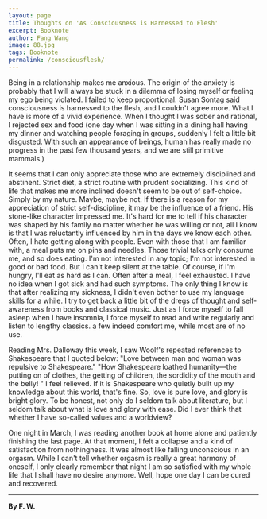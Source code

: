 ```yaml
---
layout: page
title: Thoughts on 'As Consciousness is Harnessed to Flesh'
excerpt: Booknote
author: Fang Wang
image: 88.jpg
tags: Booknote
permalink: /consciousflesh/
---
```


Being in a relationship makes me anxious. The origin of the anxiety is probably that I will always be stuck in a dilemma of losing myself or feeling my ego being violated. I failed to keep proportional. Susan Sontag said consciousness is harnessed to the flesh, and I couldn't agree more. What I have is more of a vivid experience. When I thought I was sober and rational, I rejected sex and food (one day when I was sitting in a dining hall having my dinner and watching people foraging in groups, suddenly I felt a little bit disgusted. With such an appearance of beings, human has really made no progress in the past few thousand years, and we are still primitive mammals.)

It seems that I can only appreciate those who are extremely disciplined and abstinent. Strict diet, a strict routine with prudent socializing. This kind of life that makes me more inclined doesn't seem to be out of self-choice. Simply by my nature. Maybe, maybe not. If there is a reason for my appreciation of strict self-discipline, it may be the influence of a friend. His stone-like character impressed me. It's hard for me to tell if his character was shaped by his family no matter whether he was willing or not, all I know is that I was reluctantly influenced by him in the days we know each other. Often, I hate getting along with people. Even with those that I am familiar with, a meal puts me on pins and needles. Those trivial talks only consume me, and so does eating. I'm not interested in any topic; I'm not interested in good or bad food. But I can't keep silent at the table. Of course, if I'm hungry, I'll eat as hard as I can. Often after a meal, I feel exhausted. I have no idea when I got sick and had such symptoms. The only thing I know is that after realizing my sickness, I didn't even bother to use my language skills for a while. I try to get back a little bit of the dregs of thought and self-awareness from books and classical music. Just as I force myself to fall asleep when I have insomnia, I force myself to read and write regularly and listen to lengthy classics. a few indeed comfort me, while most are of no use.

Reading Mrs. Dalloway this week, I saw Woolf's repeated references to Shakespeare that I quoted below:
"Love between man and woman was repulsive to Shakespeare."
"How Shakespeare loathed humanity—the putting on of clothes, the getting of children, the sordidity of the mouth and the belly! "
I feel relieved. If it is Shakespeare who quietly built up my knowledge about this world, that's fine. So, love is pure love, and glory is bright glory. To be honest, not only do I seldom talk about literature, but I seldom talk about what is love and glory with ease. Did I ever think that whether I have so-called values and a worldview?

One night in March, I was reading another book at home alone and patiently finishing the last page. At that moment, I felt a collapse and a kind of satisfaction from nothingness. It was almost like falling unconscious in an orgasm. While I can't tell whether orgasm is really a great harmony of oneself, I only clearly remember that night I am so satisfied with my whole life that I shall have no desire anymore.
Well, hope one day I can be cured and recovered.

****

**By F. W.**  

